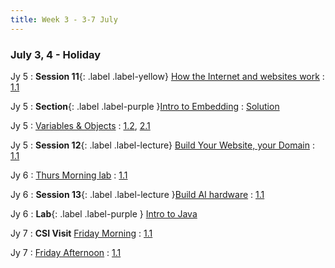 ```yaml
---
title: Week 3 - 3-7 July
---
```


### July 3, 4 - Holiday

Jy 5
: **Session 11**{: .label .label-yellow} [How the Internet and websites work](/InfrastructureChat/lecture/ses11-July5-Wed-morn-DR)
  : [1.1](#)

Jy 5
: **Section**{: .label .label-purple }[Intro to Embedding](./lecture/lec10)
  : [Solution](#)

Jy 5
: [Variables & Objects](#)
  : [1.2](#), [2.1](#)

Jy 5
: **Session 12**{: .label .label-lecture} [Build Your Website, your Domain](/InfrastructureChat/lecture/ses12-July5-Wed-aft-DR)
  : [1.1](#)

Jy 6
: [Thurs Morning lab]()
  : [1.1](#)

Jy 6
: **Session 13**{: .label .label-lecture }[Build AI hardware](/InfrastructureChat/lecture/ses13-July6-Thursday-aft-DR)
  : [1.1](#)

Jy 6
: **Lab**{: .label .label-purple } [Intro to Java](#)

Jy 7
: **CSI Visit** [Friday Morning]()
  : [1.1](#)

Jy 7
: [Friday Afternoon]()
  : [1.1](#)

